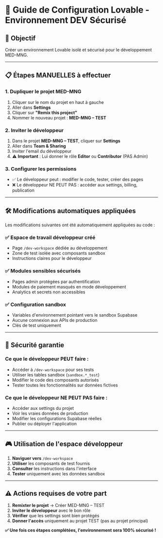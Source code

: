 # 🚀 Guide de Configuration Lovable - Environnement DEV Sécurisé

## 🎯 Objectif
Créer un environnement Lovable isolé et sécurisé pour le développement MED-MNG.

---

## 📋 Étapes MANUELLES à effectuer

### 1. Dupliquer le projet MED-MNG
1. Cliquer sur le nom du projet en haut à gauche
2. Aller dans **Settings**
3. Cliquer sur **"Remix this project"**
4. Nommer le nouveau projet : **MED-MNG – TEST**

### 2. Inviter le développeur
1. Dans le projet **MED-MNG – TEST**, cliquer sur **Settings**
2. Aller dans **Team & Sharing**
3. Inviter l'email du développeur
4. ⚠️ **Important** : Lui donner le rôle **Editor** ou **Contributor** (PAS Admin)

### 3. Configurer les permissions
- ✅ Le développeur peut : modifier le code, tester, créer des pages
- ❌ Le développeur NE PEUT PAS : accéder aux settings, billing, publication

---

## 🛠️ Modifications automatiques appliquées

Les modifications suivantes ont été automatiquement appliquées au code :

### ✅ Espace de travail développeur créé
- Page `/dev-workspace` dédiée au développement
- Zone de test isolée avec composants sandbox
- Instructions claires pour le développeur

### ✅ Modules sensibles sécurisés
- Pages admin protégées par authentification
- Modules de paiement masqués en mode développement
- Analytics et secrets non accessibles

### ✅ Configuration sandbox
- Variables d'environnement pointant vers le sandbox Supabase
- Aucune connexion aux APIs de production
- Clés de test uniquement

---

## 🔐 Sécurité garantie

### Ce que le développeur PEUT faire :
- Accéder à `/dev-workspace` pour ses tests
- Utiliser les tables sandbox (`sandbox.*_test`)
- Modifier le code des composants autorisés
- Tester toutes les fonctionnalités sur données fictives

### Ce que le développeur NE PEUT PAS faire :
- Accéder aux settings du projet
- Voir les vraies données de production
- Modifier les configurations Supabase réelles
- Publier ou déployer l'application

---

## 🎮 Utilisation de l'espace développeur

1. **Naviguer vers** `/dev-workspace`
2. **Utiliser** les composants de test fournis
3. **Consulter** les instructions dans l'interface
4. **Tester** uniquement avec les données sandbox

---

## ⚠️ Actions requises de votre part

1. **Remixter le projet** → Créer MED-MNG – TEST
2. **Inviter le développeur** avec le bon rôle
3. **Vérifier** que les settings sont bien protégés
4. **Donner l'accès** uniquement au projet TEST (pas au projet principal)

**✅ Une fois ces étapes complétées, l'environnement sera 100% sécurisé !**
